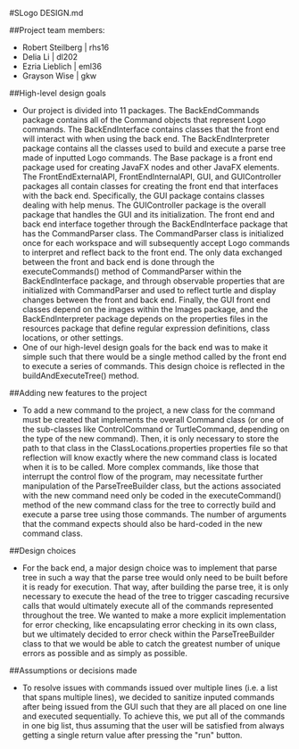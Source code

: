 #SLogo DESIGN.md

##Project team members:
* Robert Steilberg | rhs16
* Delia Li | dl202
* Ezria Lieblich | eml36
* Grayson Wise | gkw

##High-level design goals
* Our project is divided into 11 packages. The BackEndCommands package contains all of the Command objects that represent Logo commands. The BackEndInterface contains classes that the front end will interact with when using the back end. The BackEndInterpreter package contains all the classes used to build and execute a parse tree made of inputted Logo commands. The Base package is a front end package used for creating JavaFX nodes and other JavaFX elements. The FrontEndExternalAPI, FrontEndInternalAPI, GUI, and GUIController packages all contain classes for creating the front end that interfaces with the back end. Specifically, the GUI package contains classes dealing with help menus. The GUIController package is the overall package that handles the GUI and its initialization. The front end and back end interface together through the BackEndInterface package that has the CommandParser class. The CommandParser class is initialized once for each workspace and will subsequently accept Logo commands to interpret and reflect back to the front end. The only data exchanged between the front and back end is done through the executeCommands() method of CommandParser within the BackEndInterface package, and through observable properties that are initialized with CommandParser and used to reflect turtle and display changes between the front and back end. Finally, the GUI front end classes depend on the images within the Images package, and the BackEndInterpreter package depends on the properties files in the resources package that define regular expression definitions, class locations, or other settings.
* One of our high-level design goals for the back end was to make it simple such that there would be a single method called by the front end to execute a series of commands. This design choice is reflected in the buildAndExecuteTree() method.

##Adding new features to the project
* To add a new command to the project, a new class for the command must be created that implements the overall Command class (or one of the sub-classes like ControlCommand or TurtleCommand, depending on the type of the new command). Then, it is only necessary to store the path to that class in the ClassLocations.properties properties file so that reflection will know exactly where the new command class is located when it is to be called. More complex commands, like those that interrupt the control flow of the program, may necessitate further manipulation of the ParseTreeBuilder class, but the actions associated with the new command need only be coded in the executeCommand() method of the new command class for the tree to correctly build and execute a parse tree using those commands. The number of arguments that the command expects should also be hard-coded in the new command class.

##Design choices
* For the back end, a major design choice was to implement that parse tree in such a way that the parse tree would only need to be built before it is ready for execution. That way, after building the parse tree, it is only necessary to execute the head of the tree to trigger cascading recursive calls that would ultimately execute all of the commands represented throughout the tree. We wanted to make a more explicit implementation for error checking, like encapsulating error checking in its own class, but we ultimately decided to error check within the ParseTreeBuilder class to that we would be able to catch the greatest number of unique errors as possible and as simply as possible.

##Assumptions or decisions made
* To resolve issues with commands issued over multiple lines (i.e. a list that spans multiple lines), we decided to sanitize inputed commands after being issued from the GUI such that they are all placed on one line and executed sequentially. To achieve this, we put all of the commands in one big list, thus assuming that the user will be satisfied from always getting a single return value after pressing the "run" button.